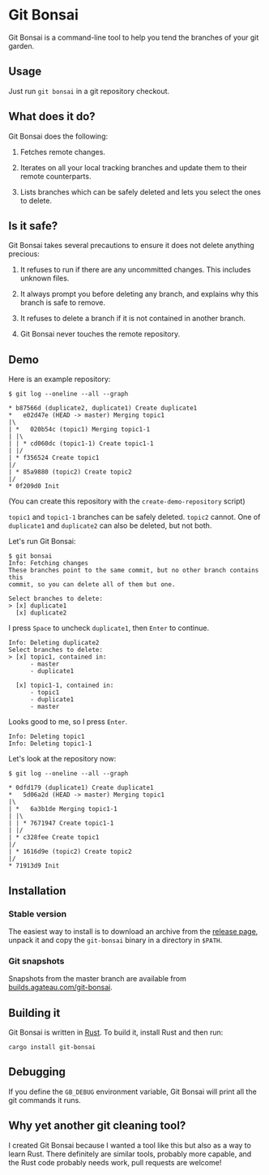 # Git Bonsai

Git Bonsai is a command-line tool to help you tend the branches of your git garden.

## Usage

Just run `git bonsai` in a git repository checkout.

## What does it do?

Git Bonsai does the following:

1. Fetches remote changes.

2. Iterates on all your local tracking branches and update them to their remote counterparts.

3. Lists branches which can be safely deleted and lets you select the ones to delete.

## Is it safe?

Git Bonsai takes several precautions to ensure it does not delete anything precious:

1. It refuses to run if there are any uncommitted changes. This includes unknown files.

2. It always prompt you before deleting any branch, and explains why this branch is safe to remove.

3. It refuses to delete a branch if it is not contained in another branch.

4. Git Bonsai never touches the remote repository.

## Demo

Here is an example repository:

```
$ git log --oneline --all --graph

* b87566d (duplicate2, duplicate1) Create duplicate1
*   e02d47e (HEAD -> master) Merging topic1
|\
| *   020b54c (topic1) Merging topic1-1
| |\
| | * cd060dc (topic1-1) Create topic1-1
| |/
| * f356524 Create topic1
|/
| * 85a9880 (topic2) Create topic2
|/
* 0f209d0 Init
```

(You can create this repository with the `create-demo-repository` script)

`topic1` and `topic1-1` branches can be safely deleted. `topic2` cannot. One of `duplicate1` and `duplicate2` can also be deleted, but not both.

Let's run Git Bonsai:

```
$ git bonsai
Info: Fetching changes
These branches point to the same commit, but no other branch contains this
commit, so you can delete all of them but one.

Select branches to delete:
> [x] duplicate1
  [x] duplicate2
```

I press `Space` to uncheck `duplicate1`, then `Enter` to continue.

```
Info: Deleting duplicate2
Select branches to delete:
> [x] topic1, contained in:
      - master
      - duplicate1

  [x] topic1-1, contained in:
      - topic1
      - duplicate1
      - master
```

Looks good to me, so I press `Enter`.

```
Info: Deleting topic1
Info: Deleting topic1-1
```

Let's look at the repository now:

```
$ git log --oneline --all --graph

* 0dfd179 (duplicate1) Create duplicate1
*   5d06a2d (HEAD -> master) Merging topic1
|\
| *   6a3b1de Merging topic1-1
| |\
| | * 7671947 Create topic1-1
| |/
| * c328fee Create topic1
|/
| * 1616d9e (topic2) Create topic2
|/
* 71913d9 Init
```

## Installation

### Stable version

The easiest way to install is to download an archive from the [release page][release], unpack it and copy the `git-bonsai` binary in a directory in `$PATH`.

[release]: https://github.com/agateau/git-bonsai/releases

### Git snapshots

Snapshots from the master branch are available from [builds.agateau.com/git-bonsai](https://builds.agateau.com/git-bonsai).

## Building it

Git Bonsai is written in [Rust][]. To build it, install Rust and then run:

    cargo install git-bonsai

[Rust]: https://www.rust-lang.org

## Debugging

If you define the `GB_DEBUG` environment variable, Git Bonsai will print all the git commands it runs.

## Why yet another git cleaning tool?

I created Git Bonsai because I wanted a tool like this but also as a way to learn Rust. There definitely are similar tools, probably more capable, and the Rust code probably needs work, pull requests are welcome!
